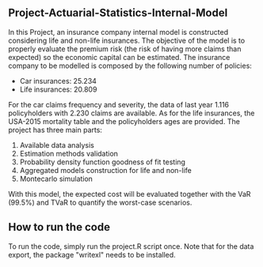 ## Project-Actuarial-Statistics-Internal-Model

In this Project, an insurance company internal model is constructed considering life and non-life insurances. The objective of the model is to properly evaluate the premium risk (the risk of having more claims than expected) so the economic capital can be estimated.
The insurance company to be modelled is composed by the following number of policies:
-	Car insurances: 25.234
-	Life insurances: 20.809

For the car claims frequency and severity, the data of last year 1.116 policyholders with 2.230 claims are available. As for the life insurances, the USA-2015 mortality table and the policyholders ages are provided.
The project has three main parts:
1.	Available data analysis
2.	Estimation methods validation
3.	Probability density function goodness of fit testing
4.	Aggregated models construction for life and non-life
5.	Montecarlo simulation

With this model, the expected cost will be evaluated together with the VaR (99.5%) and TVaR to quantify the worst-case scenarios.

## How to run the code

To run the code, simply run the project.R script once. Note that for the data export, the package "writexl" needs to be installed.
